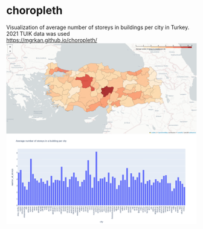 # choropleth
Visualization of average number of storeys in buildings per city in Turkey. 2021 TUIK data was used\
https://mgrkan.github.io/choropleth/
![choropleth](choropleth.png)
![plot](newplot.png)
